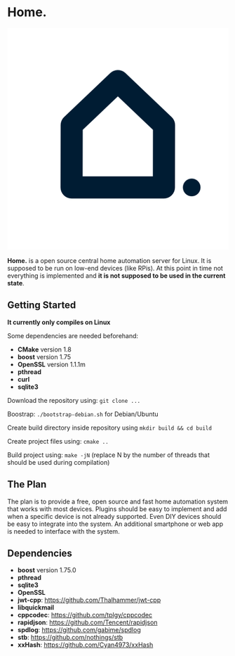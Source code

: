 # Home.

<p align="center">
  <img src="/icon.png" />
</p>
  
**Home.** is a open source central home automation server for Linux. It is supposed to be run on low-end devices (like RPis). At this point in time not everything is implemented and **it is not supposed to be used in the current state**.

## Getting Started

**It currently only compiles on Linux**

Some dependencies are needed beforehand:
- **CMake** version 1.8
- **boost** version 1.75
- **OpenSSL** version 1.1.1m
- **pthread**
- **curl**
- **sqlite3**

Download the repository using: `git clone ...`

Boostrap: `./bootstrap-debian.sh` for Debian/Ubuntu

Create build directory inside repository using `mkdir build && cd build`

Create project files using: `cmake ..`

Build project using: `make -jN` (replace N by the number of threads that should be used during compilation)

## The Plan

The plan is to provide a free, open source and fast home automation system that works with most devices. Plugins should be easy to implement and add when a specific device is not already supported. Even DIY devices should be easy to integrate into the system. An additional smartphone or web app is needed to interface with the system.

## Dependencies

- **boost** version 1.75.0
- **pthread**
- **sqlite3**
- **OpenSSL**
- **jwt-cpp**:          https://github.com/Thalhammer/jwt-cpp
- **libquickmail**
- **cppcodec**:         https://github.com/tplgy/cppcodec
- **rapidjson**:        https://github.com/Tencent/rapidjson
- **spdlog**:           https://github.com/gabime/spdlog
- **stb**:              https://github.com/nothings/stb
- **xxHash**:           https://github.com/Cyan4973/xxHash
